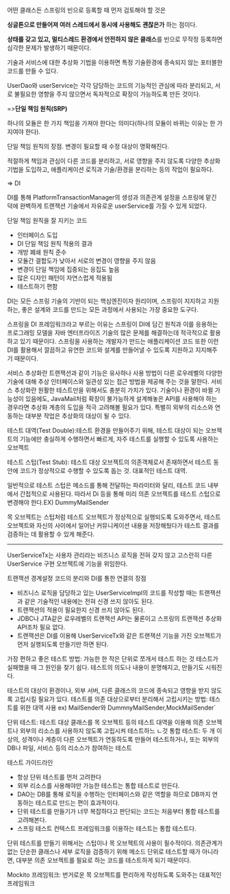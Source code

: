 어떤 클래스든 스프링의 빈으로 등록할 때 먼저 검토해야 할 것은 

**싱글톤으로 만들어져 여러 스레드에서 동시에 사용해도 괜찮은가** 하는 점이다.

**상태를 갖고 있고, 멀티스레드 환경에서 안전하지 않은 클래스**를 빈으로 무작정 등록하면 심각한 문제가 발생하기 때문이다.

기술과 서비스에 대한 추상화 기법을 이용하면 특정 기술환경에 종속되지 않는 포터블한 코드를 만들 수 있다.

UserDao와 userService는 각각 담당하는 코드의 기능적인 관심에 따라 분리되고,
서로 불필요한 영향을 주지 않으면서 독자적으로 확장이 가능하도록 만든 것이다.

=>**단일 책임 원칙(SRP)**

하나의 모듈은 한 가지 책임을 가져야 한다는 의미다(하나의 모듈이 바뀌는 이유는 한 가지여야 한다).

단일 책임 원칙의 장점. 변경이 필요할 때 수정 대상이 명확해진다.

적절하게 책임과 관심이 다른 코드를 분리하고, 서로 영향을 주지 않도록 다양한 추상화 기법을 도입하고, 애플리케이션 로직과 기술/환경을 분리하는 등의 작업이 필요하다.

=> DI

DI를 통해 PlatformTransactionManager의 생성과 의존관계 설정을 스프링에 맡긴 덕에 완벽하게 트랜잭션 기술에서 자유로운 userService를 가질 수 있게 되었다.

단일 책임 원칙을 잘 지키는 코드
 * 인터페이스 도입
 * DI
단일 책임 원칙 적용의 결과
 * 개방 폐쇄 원칙 준수
 * 모듈간 결합도가 낮아서 서로의 변경이 영향을 주지 않음
 * 변경이 단일 책임에 집중되는 응집도 높음
 * 많은 디자인 패턴이 자연스럽게 적용됨
 * 테스트하기 편함

DI는 모든 스프링 기술의 기반이 되는 핵심엔진이자 원리이며,
스프링이 지지하고 지원하는, 좋은 설계와 코드를 만드는 모든 과정에서 사용되는 가장 중요한 도구다.

스프링을 DI 프레임워크라고 부르는 이유는 스프링이 DI에 담긴 원칙과 이를 응용하는 프로그래밍 모델을 자바 엔터프라이즈 기술의 많은 문제를 해결하는데 적극적으로 활용하고 있기 때문이다.
스프링을 사용하는 개발자가 만드는 애플리케이션 코드 또한 이런 DI를 활용해서 깔끔하고 유연한 코드와 설계를 만들어낼 수 있도록 지원하고 지지해주기 때문이다.

서비스 추상화란 트랜잭션과 같이 기능은 유사하나 사용 방법이 다른 로우레벨의 다양한 기술에 대해 추상 인터페이스와 일관성 있는 접근 방법을 제공해 주는 것을 말한다.
서비스 추상화란 원활한 테스트만을 위해서도 충분히 가치가 있다.
기술이나 환경이 바뀔 가능성이 있음에도, JavaMail처럼 확장이 불가능하게 설계해놓은 API를 사용해야 하는 경우라면 추상화 계층의 도입을 적극 고려해볼 필요가 있다.
특별히 외부의 리소스와 연동하는 대부분 작업은 추상화의 대상이 될 수 있다.

테스트 대역(Test Double):테스트 환경을 만들어주기 위해, 테스트 대상이 되는 오브젝트의 기능에만 충실하게 수행하면서 빠르게, 자주 테스트를 실행할 수 있도록 사용하는 오브젝트

테스트 스텁(Test Stub): 테스트 대상 오브젝트의 의존객체로서 존재하면서 테스트 동안에 코드가 정상적으로 수행할 수 있도록 돕는 것. 대표적인 테스트 대역.

일반적으로 테스트 스텁은 메소드를 통해 전달하는 파라미터와 달리, 테스트 코드 내부에서 간접적으로 사용된다. 따라서 Di 등을 통해 미리 의존 오브젝트를 테스트 스텁으로 변경해야 한다.EX) DummyMailSender

목 오브젝트는 스텁처럼 테스트 오브젝트가 정상적으로 실행되도록 도와주면서, 테스트 오브젝트와 자신의 사이에서 일어난 커뮤니케이션 내용을 저장해뒀다가 테스트 결과를 검증하는 데 활용할 수 있게 해준다.


---
UserServiceTx는 사용자 관리라는 비즈니스 로직을 전혀 갖지 않고 고스란히 다른 UserService 구현 오브젝트에 기능을 위임한다.

트랜잭션 경계설정 코드의 분리와 DI를 통한 연결의 장점
* 비즈니스 로직을 담당하고 있는 UserServiceImpl의 코드를 작성할 때는 트랜잭션과 같은 기술적인 내용에는 전혀 신경 쓰지 않아도 된다.
* 트랜잭션의 적용이 필요한지 신경 쓰지 않아도 된다.
* JDBC나 JTA같은 로우레벨의 트랜잭션 API는 물론이고 스프링의 트랜잭션 추상화 API조차 필요 없다.
* 트랜잭션은 DI를 이용해 UserServiceTx와 같은 트랜잭션 기능을 가진 오브젝트가 먼저 실행되도록 만들기만 하면 된다.

가장 편하고 좋은 테스트 방법: 가능한 한 작은 단위로 쪼개서 테스트 하는 것
테스트가 실패했을 때 그 원인을 찾기 쉽다.
테스트의 의도나 내용이 분명해지고, 만들기도 시워진다.

테스트의 대상이 환경이나, 외부 서버, 다른 클래스의 코드에 종속되고 영향을 받지 않도록 고립시킬 필요가 있다.
테스트를 의존 대상으로부터 분리해서 고립시키는 방법: 테스트를 위한 대역 사용 ex) MailSender와 DummnyMailSender,MockMailSender`

단위 테스트: 테스트 대상 클래스를 목 오브젝트 등의 테스트 대역을 이용해 의존 오브젝트나 외부의 리소스를 사용하지 않도록 고립시켜 테스트하느 ㄴ것
통합 테스트: 두 개 이상의, 성격이나 계층이 다른 오브젝트가 연동하도록 만들어 테스트하거나, 또는 외부의 DB나 파일, 서비스 등의 리소스가 참여하는 테스트

테스트 가이드라인
* 항상 단위 테스트를 먼저 고려한다
* 외부 리소스를 사용해야만 가능한 테스트는 통합 테스트로 만든다.
* DAO는 DB를 통해 로직을 수행하는 인터페이스와 같은 역할을 하므로 DB까지 연동하는 테스트로 만드는 편이 효과적이다.
* 단위 테스트를 만들기가 너무 복잡하다고 판단되는 코드는 처음부터 통합 테스트를 고려해본다.
* 스프링 테스트 컨텍스트 프레임워크를 이용하는 테스트는 통합 테스트다.

단위 테스트를 만들기 위해서는 스텁이나 목 오브젝트의 사용이 필수적이다.
의존관계가 없는 단순한 클래스나 세부 로직을 검증하기 위해 메소드 단위로 테스트할 때가 아니라면, 대부분 의존 오브젝트를 필요로 하는 코드를 테스트하게 되기 때문이다.

Mockito 프레임워크: 번거로운 목 오브젝트를 편리하게 작성하도록 도와주는 대표적인 프레임워크